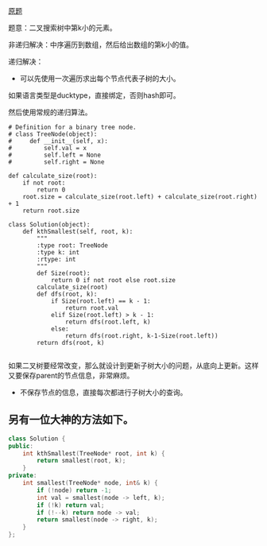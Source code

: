 [原题](https://leetcode.com/problems/kth-smallest-element-in-a-bst/)

题意：二叉搜索树中第k小的元素。

非递归解决：中序遍历到数组，然后给出数组的第k小的值。

递归解决：


- 可以先使用一次遍历求出每个节点代表子树的大小。

如果语言类型是ducktype，直接绑定，否则hash即可。

然后使用常规的递归算法。

```
# Definition for a binary tree node.
# class TreeNode(object):
#     def __init__(self, x):
#         self.val = x
#         self.left = None
#         self.right = None

def calculate_size(root):
    if not root:
        return 0
    root.size = calculate_size(root.left) + calculate_size(root.right) + 1
    return root.size

class Solution(object):
    def kthSmallest(self, root, k):
        """
        :type root: TreeNode
        :type k: int
        :rtype: int
        """
        def Size(root):
            return 0 if not root else root.size
        calculate_size(root)
        def dfs(root, k):
            if Size(root.left) == k - 1:
                return root.val
            elif Size(root.left) > k - 1:
                return dfs(root.left, k)
            else:
                return dfs(root.right, k-1-Size(root.left))
        return dfs(root, k)
        
```

如果二叉树要经常改变，那么就设计到更新子树大小的问题，从底向上更新。这样又要保存parent的节点信息，非常麻烦。


- 不保存节点的信息，直接每次都进行子树大小的查询。




## 另有一位大神的方法如下。

```C++
class Solution { 
public:
    int kthSmallest(TreeNode* root, int k) {
        return smallest(root, k);
    } 
private:
    int smallest(TreeNode* node, int& k) {
        if (!node) return -1;
        int val = smallest(node -> left, k);
        if (!k) return val;
        if (!--k) return node -> val; 
        return smallest(node -> right, k);
    }
};
```

